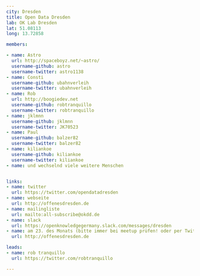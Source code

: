 ```yaml
---
city: Dresden
title: Open Data Dresden
lab: OK Lab Dresden
lat: 51.08113
long: 13.72858

members:

- name: Astro
  url: http://spaceboyz.net/~astro/
  username-github: astro
  username-twitter: astro1138
- name: Consti
  username-github: ubahnverleih
  username-twitter: ubahnverleih
- name: Rob
  url: http://boogiedev.net
  username-github: robtranquillo
  username-twitter: robtranquillo
- name: jklmnn
  username-github: jklmnn
  username-twitter: JK70523
- name: Paul
  username-github: balzer82
  username-twitter: balzer82
- name: kiliankoe
  username-github: kiliankoe
  username-twitter: kiliankoe
- name: und wechselnd viele weitere Menschen


links:
- name: twitter
  url: https://twitter.com/opendatadresden
- name: webseite
  url: http://offenesdresden.de
- name: mailingliste
  url: mailto:all-subscribe@okdd.de
- name: slack
  url: https://openknowledgegermany.slack.com/messages/dresden
- name: am 23. des Monats (bitte immer bei meetup prüfen! oder per Twitter fragen)
  url: http://offenesdresden.de

leads:
- name: rob tranquillo
  url: https://twitter.com/robtranquillo

---
```

